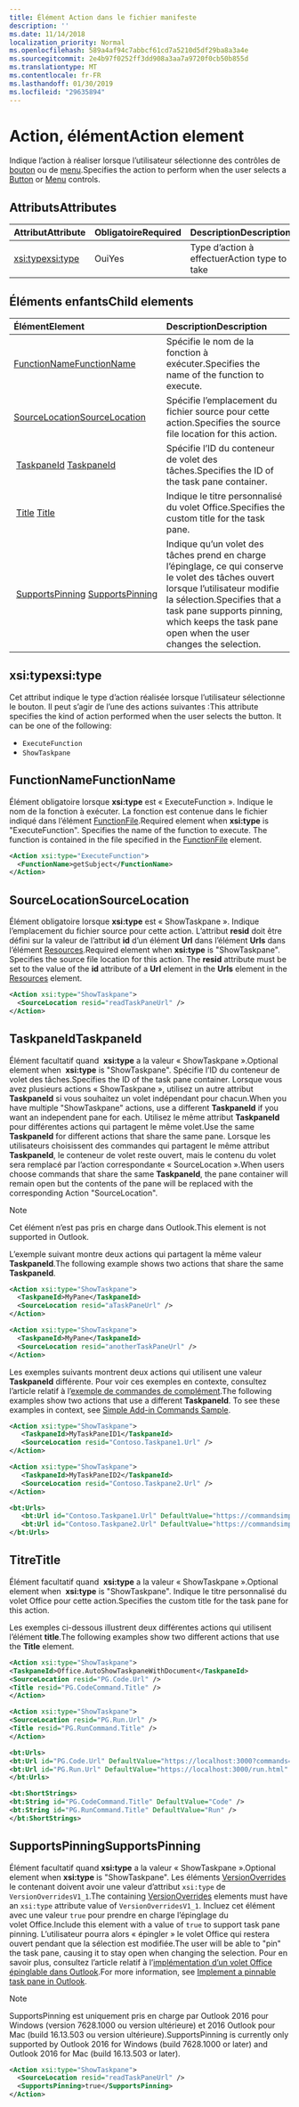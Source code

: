 ```yaml
---
title: Élément Action dans le fichier manifeste
description: ''
ms.date: 11/14/2018
localization_priority: Normal
ms.openlocfilehash: 589a4af94c7abbcf61cd7a5210d5df29ba8a3a4e
ms.sourcegitcommit: 2e4b97f0252ff3dd908a3aa7a9720f0cb50b855d
ms.translationtype: MT
ms.contentlocale: fr-FR
ms.lasthandoff: 01/30/2019
ms.locfileid: "29635894"
---
```

# <a name="action-element"></a><span data-ttu-id="1f8d4-102">Action, élément</span><span class="sxs-lookup"><span data-stu-id="1f8d4-102">Action element</span></span>

<span data-ttu-id="1f8d4-103">Indique l’action à réaliser lorsque l’utilisateur sélectionne des contrôles de [bouton](control.md#button-control) ou de [menu](control.md#menu-dropdown-button-controls).</span><span class="sxs-lookup"><span data-stu-id="1f8d4-103">Specifies the action to perform when the user selects a  [Button](control.md#button-control) or [Menu](control.md#menu-dropdown-button-controls) controls.</span></span>

## <a name="attributes"></a><span data-ttu-id="1f8d4-104">Attributs</span><span class="sxs-lookup"><span data-stu-id="1f8d4-104">Attributes</span></span>

|  <span data-ttu-id="1f8d4-105">Attribut</span><span class="sxs-lookup"><span data-stu-id="1f8d4-105">Attribute</span></span>  |  <span data-ttu-id="1f8d4-106">Obligatoire</span><span class="sxs-lookup"><span data-stu-id="1f8d4-106">Required</span></span>  |  <span data-ttu-id="1f8d4-107">Description</span><span class="sxs-lookup"><span data-stu-id="1f8d4-107">Description</span></span>  |
|:-----|:-----|:-----|
|  [<span data-ttu-id="1f8d4-108">xsi:type</span><span class="sxs-lookup"><span data-stu-id="1f8d4-108">xsi:type</span></span>](#xsitype)  |  <span data-ttu-id="1f8d4-109">Oui</span><span class="sxs-lookup"><span data-stu-id="1f8d4-109">Yes</span></span>  | <span data-ttu-id="1f8d4-110">Type d’action à effectuer</span><span class="sxs-lookup"><span data-stu-id="1f8d4-110">Action type to take</span></span>|

## <a name="child-elements"></a><span data-ttu-id="1f8d4-111">Éléments enfants</span><span class="sxs-lookup"><span data-stu-id="1f8d4-111">Child elements</span></span>

|  <span data-ttu-id="1f8d4-112">Élément</span><span class="sxs-lookup"><span data-stu-id="1f8d4-112">Element</span></span> |  <span data-ttu-id="1f8d4-113">Description</span><span class="sxs-lookup"><span data-stu-id="1f8d4-113">Description</span></span>  |
|:-----|:-----|
|  [<span data-ttu-id="1f8d4-114">FunctionName</span><span class="sxs-lookup"><span data-stu-id="1f8d4-114">FunctionName</span></span>](#functionname) |    <span data-ttu-id="1f8d4-115">Spécifie le nom de la fonction à exécuter.</span><span class="sxs-lookup"><span data-stu-id="1f8d4-115">Specifies the name of the function to execute.</span></span> |
|  [<span data-ttu-id="1f8d4-116">SourceLocation</span><span class="sxs-lookup"><span data-stu-id="1f8d4-116">SourceLocation</span></span>](#sourcelocation) |    <span data-ttu-id="1f8d4-117">Spécifie l’emplacement du fichier source pour cette action.</span><span class="sxs-lookup"><span data-stu-id="1f8d4-117">Specifies the source file location for this action.</span></span> |
| <span data-ttu-id="1f8d4-118"> [TaskpaneId](#taskpaneid)</span><span class="sxs-lookup"><span data-stu-id="1f8d4-118"> [TaskpaneId](#taskpaneid)</span></span> | <span data-ttu-id="1f8d4-119">Spécifie l’ID du conteneur de volet des tâches.</span><span class="sxs-lookup"><span data-stu-id="1f8d4-119">Specifies the ID of the task pane container.</span></span>|
| <span data-ttu-id="1f8d4-120"> [Title](#title)</span><span class="sxs-lookup"><span data-stu-id="1f8d4-120"> [Title](#title)</span></span> | <span data-ttu-id="1f8d4-121">Indique le titre personnalisé du volet Office.</span><span class="sxs-lookup"><span data-stu-id="1f8d4-121">Specifies the custom title for the task pane.</span></span>|
| <span data-ttu-id="1f8d4-122"> [SupportsPinning](#supportspinning)</span><span class="sxs-lookup"><span data-stu-id="1f8d4-122"> [SupportsPinning](#supportspinning)</span></span> | <span data-ttu-id="1f8d4-123">Indique qu’un volet des tâches prend en charge l’épinglage, ce qui conserve le volet des tâches ouvert lorsque l’utilisateur modifie la sélection.</span><span class="sxs-lookup"><span data-stu-id="1f8d4-123">Specifies that a task pane supports pinning, which keeps the task pane open when the user changes the selection.</span></span>|
  

## <a name="xsitype"></a><span data-ttu-id="1f8d4-124">xsi:type</span><span class="sxs-lookup"><span data-stu-id="1f8d4-124">xsi:type</span></span>

<span data-ttu-id="1f8d4-p101">Cet attribut indique le type d’action réalisée lorsque l’utilisateur sélectionne le bouton. Il peut s’agir de l’une des actions suivantes :</span><span class="sxs-lookup"><span data-stu-id="1f8d4-p101">This attribute specifies the kind of action performed when the user selects the button. It can be one of the following:</span></span>

- `ExecuteFunction`
- `ShowTaskpane`

## <a name="functionname"></a><span data-ttu-id="1f8d4-127">FunctionName</span><span class="sxs-lookup"><span data-stu-id="1f8d4-127">FunctionName</span></span>

<span data-ttu-id="1f8d4-p102">Élément obligatoire lorsque **xsi:type** est « ExecuteFunction ». Indique le nom de la fonction à exécuter. La fonction est contenue dans le fichier indiqué dans l’élément [FunctionFile](functionfile.md).</span><span class="sxs-lookup"><span data-stu-id="1f8d4-p102">Required element when **xsi:type** is "ExecuteFunction". Specifies the name of the function to execute. The function is contained in the file specified in the [FunctionFile](functionfile.md) element.</span></span>

```xml
<Action xsi:type="ExecuteFunction">
  <FunctionName>getSubject</FunctionName>
</Action>
```

## <a name="sourcelocation"></a><span data-ttu-id="1f8d4-131">SourceLocation</span><span class="sxs-lookup"><span data-stu-id="1f8d4-131">SourceLocation</span></span>

<span data-ttu-id="1f8d4-p103">Élément obligatoire lorsque  **xsi:type** est « ShowTaskpane ». Indique l’emplacement du fichier source pour cette action. L’attribut  **resid** doit être défini sur la valeur de l’attribut **id** d’un élément **Url** dans l’élément **Urls** dans l’élément [Resources](resources.md).</span><span class="sxs-lookup"><span data-stu-id="1f8d4-p103">Required element when  **xsi:type** is "ShowTaskpane". Specifies the source file location for this action. The **resid** attribute must be set to the value of the **id** attribute of a **Url** element in the **Urls** element in the [Resources](resources.md) element.</span></span>

```xml
<Action xsi:type="ShowTaskpane">
  <SourceLocation resid="readTaskPaneUrl" />
</Action>
```  

## <a name="taskpaneid"></a><span data-ttu-id="1f8d4-135">TaskpaneId</span><span class="sxs-lookup"><span data-stu-id="1f8d4-135">TaskpaneId</span></span>

<span data-ttu-id="1f8d4-136">Élément facultatif quand  **xsi:type** a la valeur « ShowTaskpane ».</span><span class="sxs-lookup"><span data-stu-id="1f8d4-136">Optional element when  **xsi:type** is "ShowTaskpane".</span></span> <span data-ttu-id="1f8d4-137">Spécifie l’ID du conteneur de volet des tâches.</span><span class="sxs-lookup"><span data-stu-id="1f8d4-137">Specifies the ID of the task pane container.</span></span> <span data-ttu-id="1f8d4-138">Lorsque vous avez plusieurs actions « ShowTaskpane », utilisez un autre attribut **TaskpaneId** si vous souhaitez un volet indépendant pour chacun.</span><span class="sxs-lookup"><span data-stu-id="1f8d4-138">When you have multiple "ShowTaskpane" actions, use a different **TaskpaneId** if you want an independent pane for each.</span></span> <span data-ttu-id="1f8d4-139">Utilisez le même attribut **TaskpaneId** pour différentes actions qui partagent le même volet.</span><span class="sxs-lookup"><span data-stu-id="1f8d4-139">Use the same **TaskpaneId** for  different actions that share the same pane.</span></span> <span data-ttu-id="1f8d4-140">Lorsque les utilisateurs choisissent des commandes qui partagent le même attribut **TaskpaneId**, le conteneur de volet reste ouvert, mais le contenu du volet sera remplacé par l’action correspondante « SourceLocation ».</span><span class="sxs-lookup"><span data-stu-id="1f8d4-140">When users choose commands that share the same **TaskpaneId**, the pane container will remain open but the contents of the pane will be replaced with the corresponding Action "SourceLocation".</span></span>

> [!NOTE]
> <span data-ttu-id="1f8d4-141">Cet élément n’est pas pris en charge dans Outlook.</span><span class="sxs-lookup"><span data-stu-id="1f8d4-141">This element is not supported in Outlook.</span></span>

<span data-ttu-id="1f8d4-142">L’exemple suivant montre deux actions qui partagent la même valeur **TaskpaneId**.</span><span class="sxs-lookup"><span data-stu-id="1f8d4-142">The following example shows two actions that share the same **TaskpaneId**.</span></span>

```xml
<Action xsi:type="ShowTaskpane">
  <TaskpaneId>MyPane</TaskpaneId>
  <SourceLocation resid="aTaskPaneUrl" />
</Action>

<Action xsi:type="ShowTaskpane">
  <TaskpaneId>MyPane</TaskpaneId>
  <SourceLocation resid="anotherTaskPaneUrl" />
</Action>
```  

<span data-ttu-id="1f8d4-p105">Les exemples suivants montrent deux actions qui utilisent une valeur **TaskpaneId** différente. Pour voir ces exemples en contexte, consultez l’article relatif à l’[exemple de commandes de complément](https://github.com/OfficeDev/Office-Add-in-Commands-Samples/blob/master/Simple/Manifest/SimpleAddin.xml).</span><span class="sxs-lookup"><span data-stu-id="1f8d4-p105">The following examples show two actions that use a different **TaskpaneId**. To see these examples in context, see [Simple Add-in Commands Sample](https://github.com/OfficeDev/Office-Add-in-Commands-Samples/blob/master/Simple/Manifest/SimpleAddin.xml).</span></span>

```xml
<Action xsi:type="ShowTaskpane">
   <TaskpaneId>MyTaskPaneID1</TaskpaneId>
   <SourceLocation resid="Contoso.Taskpane1.Url" />
</Action>

<Action xsi:type="ShowTaskpane">
   <TaskpaneId>MyTaskPaneID2</TaskpaneId>
   <SourceLocation resid="Contoso.Taskpane2.Url" />
</Action>
```  

```xml
<bt:Urls>
   <bt:Url id="Contoso.Taskpane1.Url" DefaultValue="https://commandsimple.azurewebsites.net/Taskpane.html" />
   <bt:Url id="Contoso.Taskpane2.Url" DefaultValue="https://commandsimple.azurewebsites.net/Taskpane2.html" />
</bt:Urls>
```  

## <a name="title"></a><span data-ttu-id="1f8d4-145">Titre</span><span class="sxs-lookup"><span data-stu-id="1f8d4-145">Title</span></span>

<span data-ttu-id="1f8d4-146">Élément facultatif quand  **xsi:type** a la valeur « ShowTaskpane ».</span><span class="sxs-lookup"><span data-stu-id="1f8d4-146">Optional element when  **xsi:type** is "ShowTaskpane".</span></span> <span data-ttu-id="1f8d4-147">Indique le titre personnalisé du volet Office pour cette action.</span><span class="sxs-lookup"><span data-stu-id="1f8d4-147">Specifies the custom title for the task pane for this action.</span></span>

<span data-ttu-id="1f8d4-148">Les exemples ci-dessous illustrent deux différentes actions qui utilisent l’élément **title**.</span><span class="sxs-lookup"><span data-stu-id="1f8d4-148">The following examples show two different actions that use the **Title** element.</span></span>

```xml
<Action xsi:type="ShowTaskpane">
<TaskpaneId>Office.AutoShowTaskpaneWithDocument</TaskpaneId>
<SourceLocation resid="PG.Code.Url" />
<Title resid="PG.CodeCommand.Title" />
</Action>
```

```xml
<Action xsi:type="ShowTaskpane">
<SourceLocation resid="PG.Run.Url" />
<Title resid="PG.RunCommand.Title" />
</Action>
```

```xml
<bt:Urls>
<bt:Url id="PG.Code.Url" DefaultValue="https://localhost:3000?commands=1" />
<bt:Url id="PG.Run.Url" DefaultValue="https://localhost:3000/run.html" />
</bt:Urls>
```

```xml
<bt:ShortStrings>
<bt:String id="PG.CodeCommand.Title" DefaultValue="Code" />
<bt:String id="PG.RunCommand.Title" DefaultValue="Run" />
</bt:ShortStrings>
```

## <a name="supportspinning"></a><span data-ttu-id="1f8d4-149">SupportsPinning</span><span class="sxs-lookup"><span data-stu-id="1f8d4-149">SupportsPinning</span></span>

<span data-ttu-id="1f8d4-150">Élément facultatif quand **xsi:type** a la valeur « ShowTaskpane ».</span><span class="sxs-lookup"><span data-stu-id="1f8d4-150">Optional element when **xsi:type** is "ShowTaskpane".</span></span> <span data-ttu-id="1f8d4-151">Les éléments [VersionOverrides](versionoverrides.md) le contenant doivent avoir une valeur d’attribut `xsi:type` de `VersionOverridesV1_1`.</span><span class="sxs-lookup"><span data-stu-id="1f8d4-151">The containing [VersionOverrides](versionoverrides.md) elements must have an `xsi:type` attribute value of `VersionOverridesV1_1`.</span></span> <span data-ttu-id="1f8d4-152">Incluez cet élément avec une valeur `true` pour prendre en charge l’épinglage du volet Office.</span><span class="sxs-lookup"><span data-stu-id="1f8d4-152">Include this element with a value of `true` to support task pane pinning.</span></span> <span data-ttu-id="1f8d4-153">L’utilisateur pourra alors « épingler » le volet Office qui restera ouvert pendant que la sélection est modifiée.</span><span class="sxs-lookup"><span data-stu-id="1f8d4-153">The user will be able to "pin" the task pane, causing it to stay open when changing the selection.</span></span> <span data-ttu-id="1f8d4-154">Pour en savoir plus, consultez l’article relatif à l’[implémentation d’un volet Office épinglable dans Outlook](https://docs.microsoft.com/outlook/add-ins/pinnable-taskpane).</span><span class="sxs-lookup"><span data-stu-id="1f8d4-154">For more information, see [Implement a pinnable task pane in Outlook](https://docs.microsoft.com/outlook/add-ins/pinnable-taskpane).</span></span>

> [!NOTE]
> <span data-ttu-id="1f8d4-155">SupportsPinning est uniquement pris en charge par Outlook 2016 pour Windows (version 7628.1000 ou version ultérieure) et 2016 Outlook pour Mac (build 16.13.503 ou version ultérieure).</span><span class="sxs-lookup"><span data-stu-id="1f8d4-155">SupportsPinning is currently only supported by Outlook 2016 for Windows (build 7628.1000 or later) and Outlook 2016 for Mac (build 16.13.503 or later).</span></span>

```xml
<Action xsi:type="ShowTaskpane">
  <SourceLocation resid="readTaskPaneUrl" />
  <SupportsPinning>true</SupportsPinning>
</Action>
```
